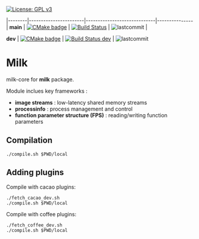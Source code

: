 [![License: GPL v3](https://img.shields.io/badge/License-GPL%20v3-blue.svg)](http://www.gnu.org/licenses/gpl-3.0)


|--------|-----------------------|-----------------------------|---------------|
**main** | [![CMake badge](https://github.com/milk-org/milk/actions/workflows/cmake.yml/badge.svg)](https://github.com/milk-org/milk/actions/workflows/cmake.yml) | [![Build Status](https://www.travis-ci.com/milk-org/milk.svg?branch=main)](https://www.travis-ci.com/milk-org/milk) | ![lastcommit](https://img.shields.io/github/last-commit/milk-org/milk/main.svg) |

**dev** | [![CMake badge](https://github.com/milk-org/milk/actions/workflows/cmake.yml/badge.svg)](https://github.com/milk-org/milk/actions/workflows/cmake.yml) | [![Build Status dev](https://www.travis-ci.com/milk-org/milk.svg?branch=dev)](https://www.travis-ci.com/milk-org/milk) |  ![lastcommit](https://img.shields.io/github/last-commit/milk-org/milk/dev.svg)




# Milk

milk-core for **milk** package.


Module inclues key frameworks :

- **image streams** : low-latency shared memory streams
- **processinfo** : process management and control
- **function parameter structure (FPS)** : reading/writing function parameters

## Compilation

    ./compile.sh $PWD/local

## Adding plugins

Compile with cacao plugins:

    ./fetch_cacao_dev.sh
    ./compile.sh $PWD/local

Compile with coffee plugins:

    ./fetch_coffee_dev.sh
    ./compile.sh $PWD/local


